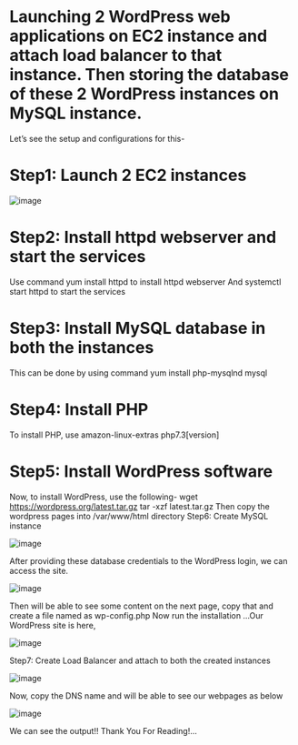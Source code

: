 
# Launching  2 WordPress web applications on EC2 instance and attach load balancer to that instance. Then storing the database of these 2 WordPress instances on MySQL instance.

Let’s see the setup and configurations for this-
# Step1: Launch 2 EC2 instances

![image](https://user-images.githubusercontent.com/72142324/182029165-64601cee-4379-44bd-bd6e-742b3a7e7d12.png)

# Step2: Install httpd webserver and start the services
Use command yum install httpd to install httpd webserver
And systemctl start httpd to start the services

# Step3: Install MySQL database in both the instances
This can be done by using command yum install php-mysqlnd mysql

# Step4: Install PHP
To install PHP, use amazon-linux-extras php7.3[version]

# Step5: Install WordPress software
Now, to install WordPress, use the following-
wget https://wordpress.org/latest.tar.gz
tar -xzf latest.tar.gz
Then copy the wordpress pages into /var/www/html directory
Step6: Create MySQL instance

![image](https://user-images.githubusercontent.com/72142324/182029200-ac7e6b15-bcce-4594-922b-c5ff49c309f9.png)

After providing these database credentials to the WordPress login, we can access the site.

![image](https://user-images.githubusercontent.com/72142324/182029218-57f3208c-faa1-45dd-b6a6-6cca8faae852.png)

Then will be able to see some content on the next page, copy that and create a file named as wp-config.php
Now run the installation …Our WordPress site is here,

![image](https://user-images.githubusercontent.com/72142324/182029229-c134abe6-4bf7-4f05-8ac4-ed90c87c1b7a.png)

Step7: Create Load Balancer and attach to both the created instances

![image](https://user-images.githubusercontent.com/72142324/182029241-89b7a427-59ea-4077-a303-3c7bce28208d.png)

Now, copy the DNS name and will be able to see our webpages as below

![image](https://user-images.githubusercontent.com/72142324/182029302-22c9db72-cf98-4108-bf5e-f137c9c64cd2.png)


We can see the output!!
Thank You For Reading!...


